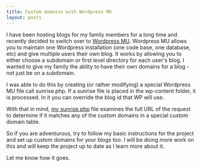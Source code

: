 ```yaml
---
title: Custom domains with Wordpress MU
layout: posts
---
```


I have been hosting blogs for my family members for a long time and recently decided to switch over to [Wordpress MU](http://mu.wordpress.org). Wordpress MU allows you to maintain one Wordpress installation (one code base, one database, etc) and give multiple users their own blog. It works by allowing you to either choose a subdomain or first level directory for each user's blog. I wanted to give my family the ablity to have their own domains for a blog - not just be on a subdomain.

I was able to do this by creating (or rather modifying) a special Wordpress MU file call sunrise.php. If a sunrise file is placed in the wp-content folder, it is processed. In it you can override the blog id that WP will use. 

With that in mind, [my sunrise.php](http://github.com/travisj/Sunrise) file examines the full URL of the request to determine if it matches any of the custom domains in a special custom domain table.

So if you are adventurous, try to follow my basic instructions for the project and set up custom domains for your blogs too. I will be doing more work on this and will keep the project up to date as I learn more about it. 

Let me know how it goes.
